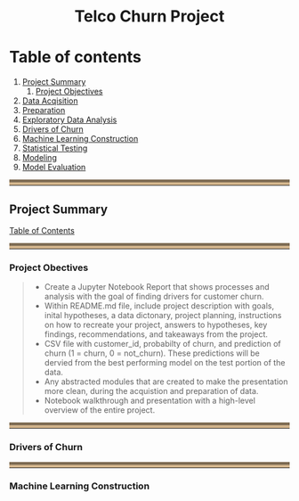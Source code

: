 <center><h1>Telco Churn Project</h1></center>

# Table of contents <a name ='toc'></a>
1. [Project Summary](#project_summary)
    1. [Project Objectives](#project_objectives)
2. [Data Acqisition](#data_acquisition)
5. [Preparation](#preparation)
6. [Exploratory Data Analysis](#exp_data_analysis)
2. [Drivers of Churn](#drivers_of_churn)
3. [Machine Learning Construction](#ml_construction)
7. [Statistical Testing](#stat_testing)
8. [Modeling](#modeling)
9. [Model Evaluation](#model_eval)


<hr style="border-top: 10px groove tan; margin-top: 1px; margin-bottom: 1px"></hr>

## Project Summary <a name="project_summary"></a>
[Table of Contents](#toc)
<hr style="border-top: 10px groove tan; margin-top: 1px; margin-bottom: 1px"></hr>



### Project Obectives
> - Create a Jupyter Notebook Report that shows processes and analysis with the goal of finding drivers for customer churn.
> - Within README.md file, include project description with goals, inital hypotheses, a data dictonary, project planning, instructions on how to recreate your project, answers to hypotheses, key findings, recommendations, and takeaways from the project.
> - CSV file with customer_id, probabilty of churn, and prediction of churn (1 = churn, 0 = not_churn). These predictions will be dervied from the best performing model on the test portion of the data. 
> - Any abstracted modules that are created to make the presentation more clean, during the acquistion and preparation of data.
> - Notebook walkthrough and presentation with a high-level overview of the entire project.

<hr style="border-top: 10px groove tan; margin-top: 1px; margin-bottom: 1px"></hr>


### Drivers of Churn <a name="drivers_of_churn"></a>


<hr style="border-top: 10px groove tan; margin-top: 1px; margin-bottom: 1px"></hr>


### Machine Learning Construction <a name="ml_construction"></a>